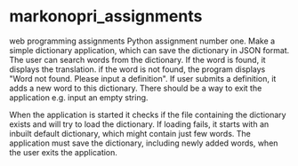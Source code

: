 # markonopri_assignments
web programming assignments
Python assignment number one.	Make a simple dictionary application, which can save the dictionary in JSON format. The user can search words from the dictionary. If the word is found, it displays the translation. if the word is not found, the program displays "Word not found. Please input a definition". If user submits a definition, it adds a new word to this dictionary. There should be a way to exit the application e.g. input an empty string.

When the application is started it checks if the file containing the dictionary exists and will try to load the dictionary. If loading fails, it starts with an inbuilt default dictionary, which might contain just few words. The application must save the dictionary, including newly added words, when the user exits the application.
